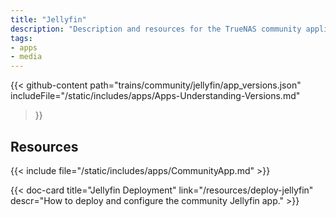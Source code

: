 ```yaml
---
title: "Jellyfin"
description: "Description and resources for the TrueNAS community application called Jellyfin."
tags:
- apps
- media
---
```


{{< github-content 
    path="trains/community/jellyfin/app_versions.json"
	includeFile="/static/includes/apps/Apps-Understanding-Versions.md"
>}}

## Resources

{{< include file="/static/includes/apps/CommunityApp.md" >}}

<div class="docs-sections">

{{< doc-card title="Jellyfin Deployment" link="/resources/deploy-jellyfin"
descr="How to deploy and configure the community Jellyfin app." >}}

</div>

